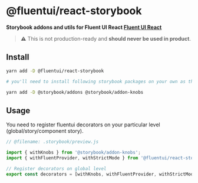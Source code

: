 # @fluentui/react-storybook

**Storybook addons and utils for Fluent UI React [Fluent UI React](https://developer.microsoft.com/en-us/fluentui)**

> ⚠️ This is not production-ready and **should never be used in product**.

## Install

```sh
yarn add -D @fluentui/react-storybook

# you'll need to install following storybook packages on your own as they are peerDependencies

yarn add -D @storybook/addons @storybook/addon-knobs
```

## Usage

You need to register fluentui decorators on your particular level (global/story/component story).

```js
// @filename: .storybook/preview.js

import { withKnobs } from '@storybook/addon-knobs';
import { withFluentProvider, withStrictMode } from '@fluentui/react-storybook';

// Register decorators on global level
export const decorators = [withKnobs, withFluentProvider, withStrictMode];
```
